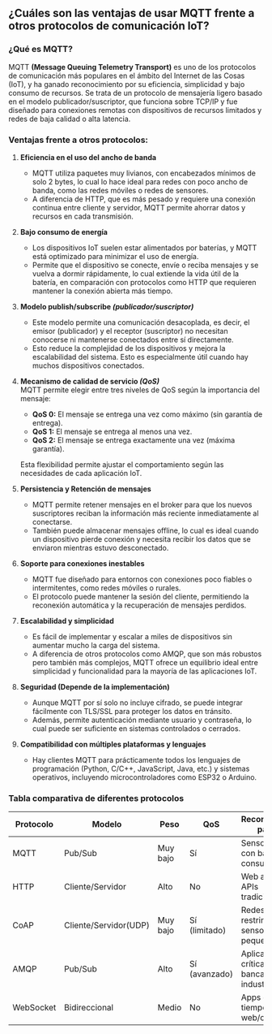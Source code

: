 ## ¿Cuáles son las ventajas de usar MQTT frente a otros protocolos de comunicación IoT?
### ¿Qué es MQTT?
MQTT **(Message Queuing Telemetry Transport)** es uno de los protocolos de comunicación más populares en el ámbito del Internet de las Cosas (IoT), y ha ganado reconocimiento por su eficiencia, simplicidad y bajo consumo de recursos. Se trata de un protocolo de mensajería ligero basado en el modelo publicador/suscriptor, que funciona sobre TCP/IP y fue diseñado para conexiones remotas con dispositivos de recursos limitados y redes de baja calidad o alta latencia.

### Ventajas frente a otros protocolos:
1. **Eficiencia en el uso del ancho de banda**
	- MQTT utiliza paquetes muy livianos, con encabezados mínimos de solo 2 bytes, lo cual lo hace ideal para redes con poco ancho de banda, como las redes móviles o redes de sensores.
	- A diferencia de HTTP, que es más pesado y requiere una conexión continua entre cliente y servidor, MQTT permite ahorrar datos y recursos en cada transmisión.
	
2. **Bajo consumo de energía**
	- Los dispositivos IoT suelen estar alimentados por baterías, y MQTT está optimizado para minimizar el uso de energía.
	- Permite que el dispositivo se conecte, envíe o reciba mensajes y se vuelva a dormir rápidamente, lo cual extiende la vida útil de la batería, en comparación con protocolos como HTTP que requieren mantener la conexión abierta más tiempo.

3. **Modelo publish/subscribe *(publicador/suscriptor)***
	- Este modelo permite una comunicación desacoplada, es decir, el emisor (publicador) y el receptor (suscriptor) no necesitan conocerse ni mantenerse conectados entre sí directamente.
	- Esto reduce la complejidad de los dispositivos y mejora la escalabilidad del sistema. Esto es especialmente útil cuando hay muchos dispositivos conectados.

4. **Mecanismo de calidad de servicio *(QoS)***  
	MQTT permite elegir entre tres niveles de QoS según la importancia del mensaje:
	- **QoS 0:** El mensaje se entrega una vez como máximo (sin garantía de entrega).
	- **QoS 1:** El mensaje se entrega al menos una vez.
	- **QoS 2:** El mensaje se entrega exactamente una vez (máxima garantía).
	
	Esta flexibilidad permite ajustar el comportamiento según las necesidades de cada aplicación IoT.

5. **Persistencia y Retención de mensajes**
	- MQTT permite retener mensajes en el broker para que los nuevos suscriptores reciban la información más reciente inmediatamente al conectarse.
	- También puede almacenar mensajes offline, lo cual es ideal cuando un dispositivo pierde conexión y necesita recibir los datos que se enviaron mientras estuvo desconectado.

6. **Soporte para conexiones inestables**
	- MQTT fue diseñado para entornos con conexiones poco fiables o intermitentes, como redes móviles o rurales.
	- El protocolo puede mantener la sesión del cliente, permitiendo la reconexión automática y la recuperación de mensajes perdidos.

7. **Escalabilidad y simplicidad**
	- Es fácil de implementar y escalar a miles de dispositivos sin aumentar mucho la carga del sistema.
	- A diferencia de otros protocolos como AMQP, que son más robustos pero también más complejos, MQTT ofrece un equilibrio ideal entre simplicidad y funcionalidad para la mayoría de las aplicaciones IoT.

8. **Seguridad (Depende de la implementación)**
	- Aunque MQTT por sí solo no incluye cifrado, se puede integrar fácilmente con TLS/SSL para proteger los datos en tránsito.
	- Además, permite autenticación mediante usuario y contraseña, lo cual puede ser suficiente en sistemas controlados o cerrados.

9. **Compatibilidad con múltiples plataformas y lenguajes**
	- Hay clientes MQTT para prácticamente todos los lenguajes de programación (Python, C/C++, JavaScript, Java, etc.) y sistemas operativos, incluyendo microcontroladores como ESP32 o Arduino.

### Tabla comparativa de diferentes protocolos

| **Protocolo** | **Modelo**            | **Peso** | **QoS**       | **Recomendado para...**                    |
|---------------|-----------------------|----------|---------------|--------------------------------------------|
| MQTT          | Pub/Sub               | Muy bajo | Sí            | Sensores, IoT con bajo consumo.            |
| HTTP          | Cliente/Servidor      | Alto     | No            | Web apps, APIs tradicionales.              |
| CoAP          | Cliente/Servidor(UDP) | Muy bajo | Sí (limitado) | Redes muy restringidas, sensores pequeños. |
| AMQP          | Pub/Sub               | Alto     | Sí (avanzado) | Aplicaciones críticas, banca, industria.   |
| WebSocket     | Bidireccional         | Medio    | No            | Apps en tiempo real, web/chat.             |